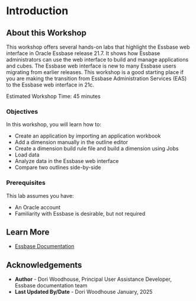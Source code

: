# Introduction

## About this Workshop

This workshop offers several hands-on labs that highlight the Essbase web interface in Oracle Essbase release 21.7. It shows how Essbase administrators can use the web interface to build and manage applications and cubes. The Essbase web interface is new to many Essbase users migrating from earlier releases. This workshop is a good starting place if you are making the transition from Essbase Administration Services (EAS) to the Essbase web interface in 21c.

Estimated Workshop Time: 45 minutes

### Objectives

In this workshop, you will learn how to:

* Create an application by importing an application workbook
* Add a dimension manually in the outline editor
* Create a dimension build rule file and build a dimension using Jobs
* Load data
* Analyze data in the Essbase web interface
* Compare two outlines side-by-side

### Prerequisites

This lab assumes you have:

* An Oracle account
* Familiarity with Essbase is desirable, but not required

## Learn More

* [Essbase Documentation](https://docs.oracle.com/en/database/other-databases/essbase/21/books.html)

## Acknowledgements

* **Author** - Dori Woodhouse, Principal User Assistance Developer, Essbase documentation team
* **Last Updated By/Date** - Dori Woodhouse January, 2025
